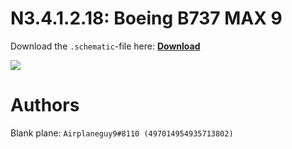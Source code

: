 # N3.4.1.2.18: Boeing B737 MAX 9

Download the `.schematic`-file here: **[Download](https://bte-n.github.io/resources/N3/4/1/B739M.schematic)**

![](https://bte-n.github.io/resources/N3/4/1/739m-boe.png)  

# Authors

Blank plane: `Airplaneguy9#8110 (497014954935713802)`    
